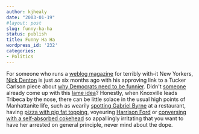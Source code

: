 ```yaml
---
author: kjhealy
date: "2003-01-19"
#layout: post
slug: funny-ha-ha
status: publish
title: Funny Ha Ha
wordpress_id: '232'
categories:
- Politics
---
```


For someone who runs a [weblog magazine](http://www.gawker.com) for terribly with-it New Yorkers, [Nick Denton](http://www.nickdenton.org/archives/003379.html#003379 "nickdenton.org: Advice for the Democrats") is just *so* six months ago with his approving link to a Tucker Carlson piece about [why Democrats need to be funnier](http://www.nytimes.com/2003/01/19/magazine/19DEMOCRATS.html?pagewanted=3). Didn't [someone](http://www.instapundit.com/archives/003798.php) already come up with this [lame idea](http://tedbarlow.blogspot.com/2002_09_08_tedbarlow_archive.html#81538846)? Honestly, when Knoxville leads Tribeca by the nose, there can be little solace in the usual high points of Manhattanite life, such as wearily [spotting Gabriel Byrne](http://www.gawker.com/03/01/003338.html) at a restaurant, having [pizza with pig fat topping](http://www.lockhartsteele.com/below14/archive/a_2003_01_01_index.shtml#90189374), voyeuring [Harrison Ford](http://www.gawker.com/03/01/003321.html) or [conversing with a self-absorbed cokehead](http://www.gawker.com/03/01/003089.html) so appallingly irritating that you want to have her arrested on general principle, never mind about the dope.
